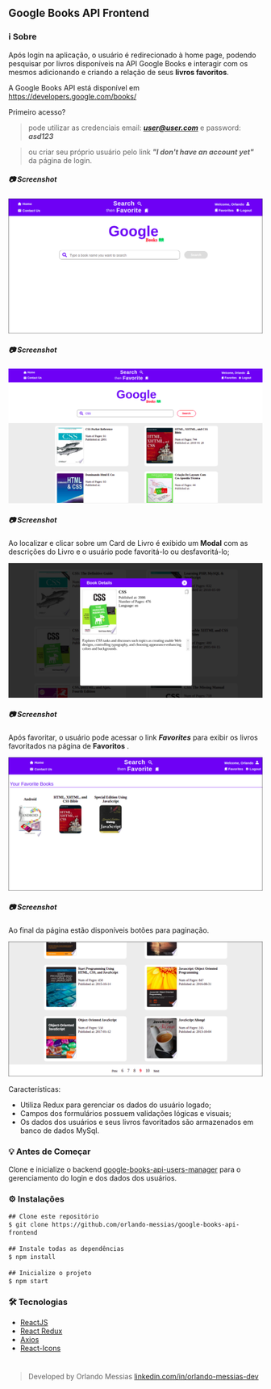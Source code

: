 ## Google Books API Frontend

### :information_source: Sobre
Após login na aplicação, o usuário é redirecionado à home page, podendo pesquisar por livros disponíveis na API Google Books e interagir com os mesmos adicionando e criando a relação de seus **livros favoritos**.

A Google Books API está disponível em https://developers.google.com/books/

Primeiro acesso? 
> pode utilizar as credenciais email: ***user@user.com*** e password: ***asd123***

> ou criar seu próprio usuário pelo link ***"I don't have an account yet"*** da página de login.


##### :camera: Screenshot
<p align="center"><img src="/src/assets/01.jpg"></p>


##### :camera: Screenshot
<p align="center"><img src="/src/assets/002.jpg"></p>


##### :camera: Screenshot
Ao localizar e clicar sobre um Card de Livro é exibido um **Modal** com as descrições do Livro e o usuário pode favoritá-lo ou desfavoritá-lo;
<p align="center"><img src="/src/assets/03.jpg"></p>


##### :camera: Screenshot
Após favoritar, o usuário pode acessar o link ***Favorites*** para exibir os livros favoritados na página de **Favoritos** .
<p align="center"><img src="/src/assets/04.jpg"></p>


##### :camera: Screenshot
Ao final da página estão disponíveis botões para paginação.
<p align="center"><img src="/src/assets/05.jpg"></p>


Características:
- Utiliza Redux para gerenciar os dados do usuário logado;
- Campos dos formulários possuem validações lógicas e visuais;
- Os dados dos usuários e seus livros favoritados são armazenados em banco de dados MySql.

### :bulb: Antes de Começar
Clone e inicialize o backend [google-books-api-users-manager](https://github.com/orlando-messias/google-books-api-users-manager) para o gerenciamento do login e dos dados dos usuários.


### :gear: Instalações
```
## Clone este repositório
$ git clone https://github.com/orlando-messias/google-books-api-frontend

## Instale todas as dependências
$ npm install

## Inicialize o projeto
$ npm start

```

### :hammer_and_wrench: Tecnologias
- [ReactJS](https://reactjs.org/)
- [React Redux](https://redux.js.org//)
- [Axios](https://www.npmjs.com/package/axios)
- [React-Icons](https://react-icons.netlify.com)


#
> Developed by Orlando Messias [linkedin.com/in/orlando-messias-dev](https://www.linkedin.com/in/orlando-messias-dev)

